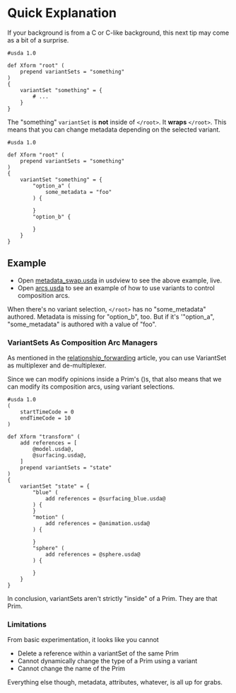 # Quick Explanation
If your background is from a C or C-like background, this next tip may
come as a bit of a surprise.

```usda
#usda 1.0

def Xform "root" (
    prepend variantSets = "something"
)
{
    variantSet "something" = {
		# ...
    }
}
```

The "something" `variantSet` is **not** inside of `</root>`. It **wraps**
`</root>`. This means that you can change metadata depending on the
selected variant.


```usda
#usda 1.0

def Xform "root" (
    prepend variantSets = "something"
)
{
    variantSet "something" = {
        "option_a" (
            some_metadata = "foo"
        ) {

        }
        "option_b" {

        }
    }
}
```

## Example

- Open [metadata_swap.usda](metadata_swap.usda) in usdview to see the above example, live.
- Open [arcs.usda](arcs.usda) to see an example of how to use variants to control composition arcs.


When there's no variant selection, `</root>` has no "some_metadata"
authored. Metadata is missing for "option_b", too. But if it's '"option_a",
"some_metadata" is authored with a value of "foo".


### VariantSets As Composition Arc Managers
As mentioned in the
[relationship_forwarding](../../concepts/relationship_forwarding)
article, you can use VariantSet as multiplexer and de-multiplexer.

Since we can modify opinions inside a Prim's ()s, that also means that
we can modify its composition arcs, using variant selections.


```usda
#usda 1.0
(
	startTimeCode = 0
	endTimeCode = 10
)

def Xform "transform" (
    add references = [
        @model.usda@,
        @surfacing.usda@,
    ]
    prepend variantSets = "state"
)
{
    variantSet "state" = {
        "blue" (
            add references = @surfacing_blue.usda@
        ) {
        }
        "motion" (
            add references = @animation.usda@
        ) {

        }
        "sphere" (
            add references = @sphere.usda@
        ) {

        }
    }
}
```

In conclusion, variantSets aren't strictly "inside" of a Prim. They are
that Prim.


### Limitations
From basic experimentation, it looks like you cannot

- Delete a reference within a variantSet of the same Prim
- Cannot dynamically change the type of a Prim using a variant
- Cannot change the name of the Prim

Everything else though, metadata, attributes, whatever, is all up for grabs.
